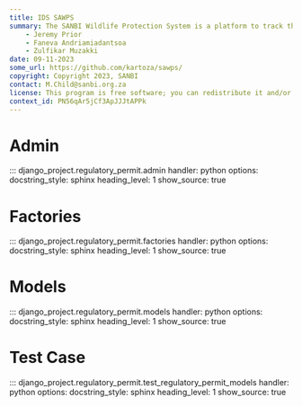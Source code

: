 ```yaml
---
title: IDS SAWPS
summary: The SANBI Wildlife Protection System is a platform to track the population levels of endangered wildlife.
    - Jeremy Prior
    - Faneva Andriamiadantsoa
    - Zulfikar Muzakki
date: 09-11-2023
some_url: https://github.com/kartoza/sawps/
copyright: Copyright 2023, SANBI
contact: M.Child@sanbi.org.za
license: This program is free software; you can redistribute it and/or modify it under the terms of the GNU Affero General Public License as published by the Free Software Foundation; either version 3 of the License, or (at your option) any later version.
context_id: PN56qAr5jCf3ApJJJtAPPk
---
```


# Admin

::: django_project.regulatory_permit.admin
    handler: python
    options:
        docstring_style: sphinx
        heading_level: 1
        show_source: true


# Factories

::: django_project.regulatory_permit.factories
    handler: python
    options:
        docstring_style: sphinx
        heading_level: 1
        show_source: true

# Models

::: django_project.regulatory_permit.models
    handler: python
    options:
        docstring_style: sphinx
        heading_level: 1
        show_source: true


# Test Case

::: django_project.regulatory_permit.test_regulatory_permit_models
    handler: python
    options:
        docstring_style: sphinx
        heading_level: 1
        show_source: true
